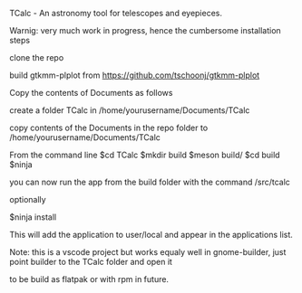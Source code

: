 TCalc - An astronomy tool for telescopes and eyepieces.

Warnig: very much work in progress, hence the cumbersome installation steps

clone the repo

build gtkmm-plplot from https://github.com/tschoonj/gtkmm-plplot


Copy the contents of Documents as follows

create a folder TCalc in /home/yourusername/Documents/TCalc

copy contents of the Documents in the repo folder to /home/yourusername/Documents/TCalc

From the command line 
$cd TCalc
$mkdir build
$meson build/
$cd build
$ninja

you can now run the app from the build folder with the command /src/tcalc

optionally 

$ninja install

This will add the application to user/local and appear in the applications list.

Note: this is a vscode project but works equaly well in gnome-builder, just point builder to the TCalc folder and open it

to be build as flatpak or with rpm in future.



